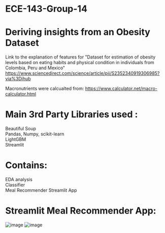 # ECE-143-Group-14
# Deriving insights from an Obesity Dataset

Link to the explanation of features for "Dataset for estimation of obesity levels based on eating habits and physical condition in individuals from Colombia, Peru and Mexico"
https://www.sciencedirect.com/science/article/pii/S2352340919306985?via%3Dihub

Macronutrients were calcualted from: 
https://www.calculator.net/macro-calculator.html

# Main 3rd Party Libraries used :
Beautiful Soup <br>
Pandas, Numpy, scikit-learn <br>
LightGBM <br>
Streamlit <br>

# Contains:
EDA analysis <br>
Classifier <br>
Meal Recommender Streamlit App <br>

# Streamlit Meal Recommender App:
![image](https://github.com/akucsd/ECE-143-Group-14/assets/138235786/ac8d74b3-1e2c-4a0c-aa4a-8433e942dcb7)
![image](https://github.com/akucsd/ECE-143-Group-14/assets/138235786/2a0da46a-e19e-4f6b-9a3c-f330422a4109)





